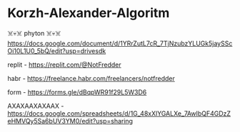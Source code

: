 # Korzh-Alexander-Algoritm
☠️💀☠️ phyton ☠️💀☠️
https://docs.google.com/document/d/1YRrZutL7cR_7TjNzubzYLUGk5jaySScOi10L1U0_5bQ/edit?usp=drivesdk


replit - https://replit.com/@NotFredder 

habr - https://freelance.habr.com/freelancers/notfredder 

form - https://forms.gle/dBqpWR91f29L5W3D6

АХАХААХАХААХ - https://docs.google.com/spreadsheets/d/1G_48xXlYGALXe_7AwIbQF4GDzZeHMVQy5Sa6bUV3YM0/edit?usp=sharing
